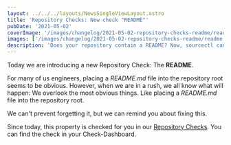 ```yaml
---
layout: ../../../layouts/NewsSingleViewLayout.astro
title: 'Repository Checks: New check "README"'
pubDate: '2021-05-02'
coverImage: '/images/changelog/2021-05-02-repository-checks-readme/readme.png'
images: ['/images/changelog/2021-05-02-repository-checks-readme/readme.png']
description: 'Does your repository contain a README? Now, sourcectl can check this!'
---
```


Today we are introducing a new Repository Check: The **README**.

For many of us engineers, placing a _README.md_ file into the repository root seems to be obvious.
However, when we are in a rush, we all know what will happen: We overlook the most obvious things.
Like placing a _README.md_ file into the repository root.

We can't prevent forgetting it, but we can remind you about fixing this.

Since today, this property is checked for you in our [Repository Checks](/changelog/entry/2021-04-26-repository-checks-open-source-best-practices).
You can find the check in your Check-Dashboard.
